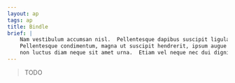 ```yaml
---
layout: ap
tags: ap
title: Bindle
brief: |
    Nam vestibulum accumsan nisl.  Pellentesque dapibus suscipit ligula.
    Pellentesque condimentum, magna ut suscipit hendrerit, ipsum augue ornare nulla,
    non luctus diam neque sit amet urna.  Etiam vel neque nec dui dignissim bibendum.
---
```


> TODO
